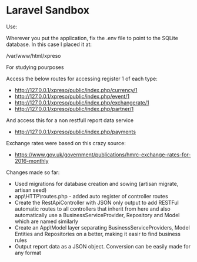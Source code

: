 # Laravel Sandbox

Use:

Wherever you put the application, fix the .env file to point to the SQLite database.
In this case I placed it at:

/var/www/html/xpreso

For studying pourposes

Access the below routes for accessing register 1 of each type:

- http://127.0.0.1/xpreso/public/index.php/currency/1
- http://127.0.0.1/xpreso/public/index.php/event/1
- http://127.0.0.1/xpreso/public/index.php/exchangerate/1
- http://127.0.0.1/xpreso/public/index.php/partner/1

And access this for a non restfull report data service

- http://127.0.0.1/xpreso/public/index.php/payments

Exchange rates were based on this crazy source:

- https://www.gov.uk/government/publications/hmrc-exchange-rates-for-2016-monthly

Changes made so far:

- Used migrations for database creation and sowing (artisan migrate, artisan seed)
- app\HTTP\routes.php - added auto register of controller routes
- Create the RestApiController with JSON only output to add RESTFul automatic
    routes to all controllers that inherit from here and also automatically use a
    BusinessServiceProvider, Repository and Model which are named similarly
- Create an App\Model layer separating BusinessServiceProviders, Model Entities
    and Repositories on a better, making it easir to find business rules
- Output report data as a JSON object. Conversion can be easily made for any format
